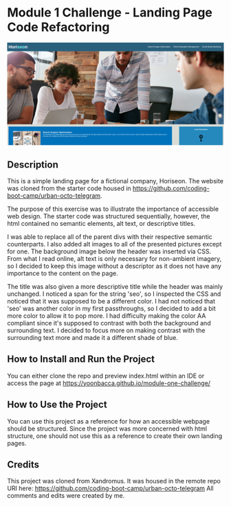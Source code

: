 # Module 1 Challenge - Landing Page Code Refactoring

![Alt text](/Develop/assets/images/readme-screenshot.png?raw=true "Screenshot")

## Description
This is a simple landing page for a fictional company, Horiseon. The website was cloned from the starter code housed in https://github.com/coding-boot-camp/urban-octo-telegram.

The purpose of this exercise was to illustrate the importance of accessible web design. The starter code was structured sequentially, however, the html contained no semantic elements, alt text, or descriptive titles.

I was able to replace all of the parent divs with their respective semantic counterparts. I also added alt images to all of the presented pictures except for one. The background image below the header was inserted via CSS. From what I read online, alt text is only necessary for non-ambient imagery, so I decided to keep this image without a descriptor as it does not have any importance to the content on the page.

The title was also given a more descriptive title while the header was mainly unchanged. I noticed a span for the string 'seo', so I inspected the CSS and noticed that it was supposed to be a different color. I had not noticed that 'seo' was another color in my first passthroughs, so I decided to add a bit more color to allow it to pop more. I had difficulty making the color AA compliant since it's supposed to contrast with both the background and surrounding text. I decided to focus more on making contrast with the surrounding text more and made it a different shade of blue.

## How to Install and Run the Project 
You can either clone the repo and preview index.html within an IDE or access the page at https://yoonbacca.github.io/module-one-challenge/


## How to Use the Project
You can use this project as a reference for how an accessible webpage should be structured. Since the project was more concerned with html structure, one should not use this as a reference to create their own landing pages.

## Credits
This project was cloned from Xandromus. It was housed in the remote repo URl here: https://github.com/coding-boot-camp/urban-octo-telegram
All comments and edits were created by me. 
